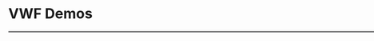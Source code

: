 <div style="width:1000px;">
	<h1>VWF Demos</h1>
	<hr style="margin:18px 0 18px 0;border-bottom:1px solid #1C1E22;"/>
</div>

